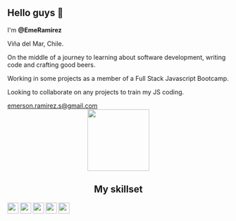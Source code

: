 
<div align="left">
        <h2>Hello guys 👋</h2>
        <p>I'm <b>@EmeRamirez</b></p> 
        <p>Viña del Mar, Chile.</p>
        <p>On the middle of a journey to learning about software development, writing code and crafting good beers.</p>
        <p>Working in some projects as a member of a Full Stack Javascript Bootcamp.</p> 
        <p>Looking to collaborate on any projects to train my JS coding.</p>
        <a href="mailto:emerson.ramirez.s@gmail.com">emerson.ramirez.s@gmail.com</a>
    </div>
    <div align="center"><img style="height:140px"  src="https://user-images.githubusercontent.com/115498370/213621654-0867308a-6c6b-4ef4-ae34-2fe0a82127d4.png"></div>                                                                                                       

<div style="display:inline; width:100%" align="center">
    <h2>My skillset</h2>
<img style="height:25px" src="https://user-images.githubusercontent.com/115498370/213618544-208e98b9-a32b-4d48-b01b-8a9253d5c67d.png">
<img style="height:25px" src="https://user-images.githubusercontent.com/115498370/213618054-5395128e-ff05-4697-aaed-54494c4a03b6.png">
<img style="height:25px" src="https://user-images.githubusercontent.com/115498370/213618668-a2f772e1-8cc0-4067-84bd-734d2a5198a8.png">
<img style="height:25px" src="https://user-images.githubusercontent.com/115498370/213618939-4f37f5db-81cd-4fa7-8ef5-65554a6ff09d.png">    
<img style="height:25px" src="https://user-images.githubusercontent.com/115498370/213618860-200a3595-772c-48d6-8c11-bfd4fb9a5d03.png">
</div>



<!---
EmeRamirez/EmeRamirez is a ✨ special ✨ repository because its `README.md` (this file) appears on your GitHub profile.
You can click the Preview link to take a look at your changes.
--->
